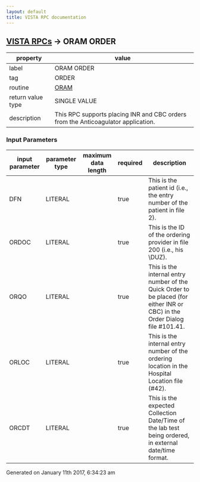 ```yaml
---
layout: default
title: VISTA RPC documentation
---
```




## [VISTA RPCs](TableOfContent.md) &#8594; ORAM ORDER 

 property | value 
--- | --- 
 label | ORAM ORDER
 tag | ORDER
 routine | [ORAM](http://code.osehra.org/dox/Routine_ORAM_source.html)
 return value type | SINGLE VALUE
 description | This RPC supports placing INR and CBC orders from the Anticoagulator application.

### Input Parameters

| input parameter | parameter type | maximum data length | required | description | 
| --- | --- | --- | --- | --- | 
| DFN | LITERAL |  | true | This is the patient id (i.e., the entry number of the patient in file 2). | 
| ORDOC | LITERAL |  | true | This is the ID of the ordering provider in file 200 (i.e., his \DUZ\). | 
| ORQO | LITERAL |  | true | This is the internal entry number of the Quick Order to be placed (for either INR or CBC) in the Order Dialog file #101.41. | 
| ORLOC | LITERAL |  | true | This is the internal entry number of the ordering location in the Hospital Location file (#42). | 
| ORCDT | LITERAL |  | true | This is the expected Collection Date/Time of the lab test being ordered, in external date/time format. | 




Generated on January 11th 2017, 6:34:23 am